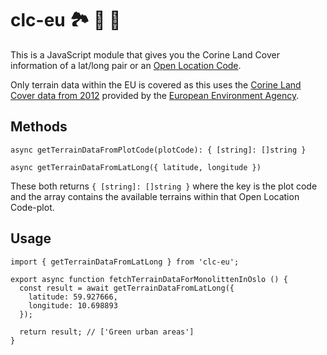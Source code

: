 # clc-eu 🏞 🌅 🌄 

This is a JavaScript module that gives you the Corine Land Cover information of a lat/long pair or an [Open Location Code](https://github.com/google/open-location-code).

Only terrain data within the EU is covered as this uses the [Corine Land Cover data from 2012](http://copernicus.discomap.eea.europa.eu/arcgis/rest/services/Corine/CLC2012_WM/MapServer) provided by the [European Environment Agency](https://www.eea.europa.eu/).

## Methods

```
async getTerrainDataFromPlotCode(plotCode): { [string]: []string }
```

```
async getTerrainDataFromLatLong({ latitude, longitude })
```

These both returns `{ [string]: []string }` where the key is the plot code and the array contains the available terrains within that Open Location Code-plot.

## Usage

```
import { getTerrainDataFromLatLong } from 'clc-eu';

export async function fetchTerrainDataForMonolittenInOslo () {
  const result = await getTerrainDataFromLatLong({
    latitude: 59.927666,
    longitude: 10.698893
  });

  return result; // ['Green urban areas']
}
```
